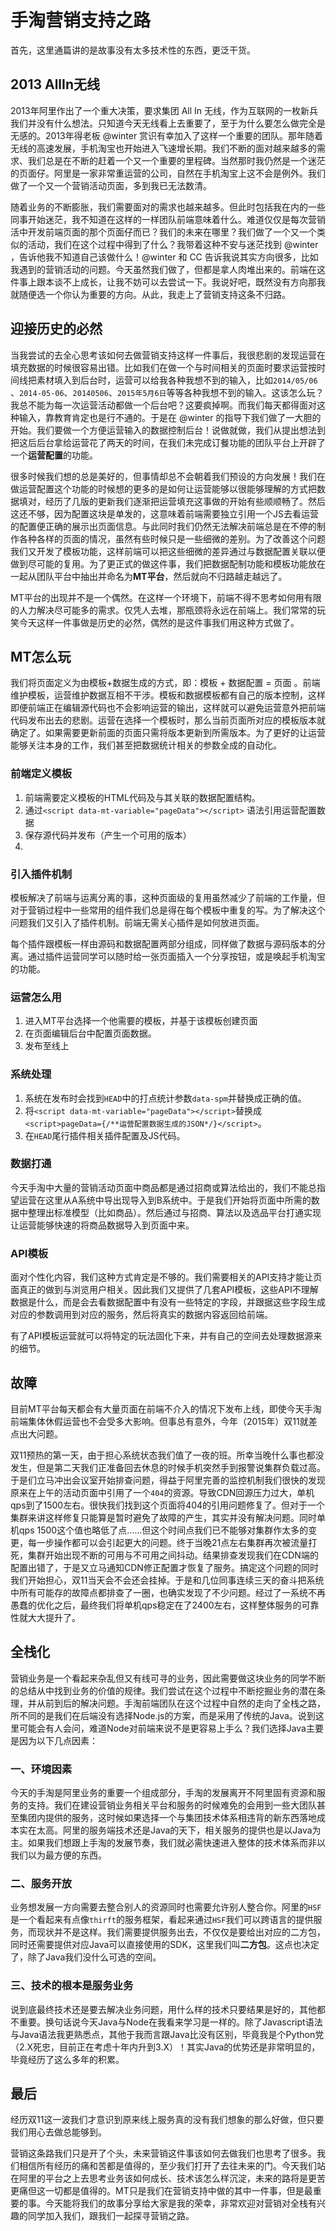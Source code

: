 
# 手淘营销支持之路
首先，这里通篇讲的是故事没有太多技术性的东西，更泛干货。

## 2013 AllIn无线
2013年阿里作出了一个重大决策，要求集团 All In 无线，作为互联网的一枚新兵我们并没有什么想法。只知道今天无线看上去重要了，至于为什么要怎么做完全是无感的。2013年得老板 @winter 赏识有幸加入了这样一个重要的团队。那年随着无线的高速发展，手机淘宝也开始进入飞速增长期。我们不断的面对越来越多的需求、我们总是在不断的赶着一个又一个重要的里程碑。当然那时我仍然是一个迷茫的页面仔。阿里是一家非常重运营的公司，自然在手机淘宝上这不会是例外。我们做了一个又一个营销活动页面，多到我已无法数清。

随着业务的不断膨胀，我们需要面对的需求也越来越多。但此时包括我在内的一些同事开始迷茫，我不知道在这样的一样团队前端意味着什么。难道仅仅是每次营销活中开发前端页面的那个页面仔而已？我们的未来在哪里？我们做了一个又一个类似的活动，我们在这个过程中得到了什么？我带着这种不安与迷茫找到 @winter ，告诉他我不知道自己该做什么！@winter 和 CC 告诉我说其实方向很多，比如我遇到的营销活动的问题。今天虽然我们做了，但都是拿人肉堆出来的。前端在这件事上跟本谈不上成长，让我不妨可以去尝试一下。我说好吧，既然没有方向那我就随便选一个你认为重要的方向。从此，我走上了营销支持这条不归路。

## 迎接历史的必然

当我尝试的去全心思考该如何去做营销支持这样一件事后，我很悲剧的发现运营在填充数据的时候很容易出错。比如我们在做一个与时间相关的页面时要求运营按时间线把素材填入到后台时，运营可以给我各种我想不到的输入，比如`2014/05/06` 、`2014-05-06`、`20140506`、`2015年5月6日`等等各种我想不到的输入。这该怎么玩？我总不能为每一次运营活动都做一个后台吧？这要疯掉啊。而我们每天都得面对这种输入，靠教育肯定也是行不通的。于是在 @winter 的指导下我们做了一大胆的开始。我们要做一个方便运营输入的数据控制后台！说做就做，我们从提出想法到把这后后台拿给运营花了两天的时间，在我们未完成订餐功能的团队平台上开辟了一个**运营配置**的功能。

很多时候我们想的总是美好的，但事情却总不会朝着我们预设的方向发展！我们在做运营配置这个功能的时候想的更多的是如何让运营能够以很能够理解的方式把数据填对，经历了几版的更新我们逐渐把运营填充这事做的开始有些顺顺畅了。然后这还不够，因为配置这块是单发的，这意味着前端需要独立引用一个JS去看运营的配置便正确的展示出页面信息。与此同时我们仍然无法解决前端总是在不停的制作各种各样的页面的情况，虽然有些时候只是一些细微的差别。为了改善这个问题我们又开发了模板功能，这样前端可以把这些细微的差异通过与数据配置关联以便做到尽可能的复用。为了更正式的做这件事，我们把数据配制功能和模板功能放在一起从团队平台中抽出并命名为**MT平台**，然后就向不归路越走越远了。

MT平台的出现并不是一个偶然。在这样一个环境下，前端不得不思考如何用有限的人力解决尽可能多的需求。仅凭人去堆，那瓶颈将永远在前端上。我们常常的玩笑今天这样一件事做是历史的必然，偶然的是这件事我们用这种方式做了。

## MT怎么玩

我们将页面定义为由模板+数据生成的方式，即：模板 + 数据配置 = 页面 。前端维护模板，运营维护数据互相不干涉。模板和数据模板都有自己的版本控制，这样即便前端正在编辑源代码也不会影响运营的输出，这样就可以避免运营意外把前端代码发布出去的悲剧。运营在选择一个模板时，那么当前页面所对应的模板版本就确定了。如果需要更新前面的页面只需将版本更新到所需版本。为了更好的让运营能够关注本身的工作，我们甚至把数据统计相关的参数全成的自动化。

### 前端定义模板

1. 前端需要定义模板的HTML代码及与其关联的数据配置结构。
2. 通过`<script data-mt-variable="pageData"></script>` 语法引用运营配置数据
3. 保存源代码并发布（产生一个可用的版本）
4. 
### 引入插件机制
模板解决了前端与运离分离的事，这种页面级的复用虽然减少了前端的工作量，但对于营销过程中一些常用的组件我们总是得在每个模板中重复的写。为了解决这个问题我们又引入了插件机制。前端无需关心插件是如何放进页面。

每个插件跟模板一样由源码和数据配置两部分组成，同样做了数据与源码版本的分离。通过插件运营同学可以随时给一张页面插入一个分享按钮，或是唤起手机淘宝的功能。

### 运营怎么用

1. 进入MT平台选择一个他需要的模板，并基于该模板创建页面
2. 在页面编辑后台中配置页面数据。
3. 发布至线上

### 系统处理
1. 系统在发布时会找到`HEAD`中的打点统计参数`data-spm`并替换成正确的值。
2. 将`<script data-mt-variable="pageData"></script>`替换成`<script>pageData={/**运营配置数据生成的JSON*/}</script>`。
3. 在`HEAD`尾行插件相关插件配置及JS代码。


### 数据打通
今天手淘中大量的营销活动页面中商品都是通过招商或算法给出的，我们不能总指望运营在这里从A系统中导出现导入到B系统中。于是我们开始将页面中所需的数据中整理出标准模型（比如商品）。然后通过与招商、算法以及选品平台打通实现让运营能够快速的将商品数据导入到页面中来。

### API模板
面对个性化内容，我们这种方式肯定是不够的。我们需要相关的API支持才能让页面真正的做到与浏览用户相关。因此我们又提供了几套API模板，这些API不理解数据是什么，而是会去看数据配置中有没有一些特定的字段，并跟据这些字段生成对应的参数调用到对应的服务，然后将真实的数据内容返回给前端。

有了API模板运营就可以将特定的玩法固化下来，并有自己的空间去处理数据源来的细节。

## 故障
目前MT平台每天都会有大量页面在前端不介入的情况下发布上线，即使今天手淘前端集体休假运营也不会受多大影响。但事总有意外，今年（2015年）双11就差点出大问题。

双11预热的第一天，由于担心系统状态我们值了一夜的班。所幸当晚什么事也都没发生，但是第二天我们正准备回去休息的时候手机突然手到报警说集群负载过高。于是们立马冲出会议室开始排查问题，得益于阿里完善的监控机制我们很快的发现原来在上午的活动页面中引用了一个`404`的资源。导致CDN回源压力过大，单机qps到了1500左右。很快我们找到这个页面将404的引用问题修复了。但对于一个集群来讲这样修复只能算是暂时避免了故障的产生，其实并没有解决问题。同时单机qps 1500这个值也略低了点……但这个时间点我们已不能够对集群作太多的变更，每一步操作都可以会引起更大的问题。终于当晚21点左右集群再次被流量打死，集群开始出现不断的可用与不可用之间抖动。结果排查发现我们在CDN端的配置出错了，于是又立马通知CDN修正配置才恢复了服务。搞定这个问题的同时我们开始担心，双11当天会不会还会挂掉。于是和几位同事连续三天的奋斗把系统中所有可能存的故障点都排查了一圈，也确实发现了不少问题。经过了一系统不再愚蠢的优化之后，最终我们将单机qps稳定在了2400左右，这样整体服务的可靠性就大大提升了。

## 全栈化
营销业务是一个看起来杂乱但又有线可寻的业务，因此需要做这块业务的同学不断的总结从中找到业务的价值的规律。我们尝试在这个过程中不断挖掘业务的潜在条理，并从前到后的解决问题。手淘前端团队在这个过程中自然的走向了全栈之路，所不同的是我们在后端没有选择Node.js的方案，而是采用了传统的Java。说到这里可能会有人会问，难道Node对前端来说不是更容易上手么？我们选择Java主要是因为以下几点因素：

### 一、环境因素
今天的手淘是阿里业务的重要一个组成部分，手淘的发展离开不阿里固有资源和服务的支持。我们在建设营销业务相关平台和服务的时候难免的会用到一些大团队甚至集团内提供的服务，这时候如果选择一个与集团技术体系相违背的新东西落地成本实在太高。阿里的服务端技术还是Java的天下，相关服务的提供也是以Java为主。如果我们想跟上手淘的发展节奏，我们就必需快速进入整体的技术体系而非以我们以为最方便的东西。
### 二、服务开放
业务想发展一方向需要去整合别人的资源同时也需要允许别人整合你。阿里的`HSF`是一个看起来有点像`thirft`的服务框架，看起来通过`HSF`我们可以跨语言的提供服务，而现状并不是这样。我们需要提供服务出去，不仅仅是要给出对应的二方包，同时还需要提供对应Java可以直接使用的SDK，这里我们叫**二方包**。这点也决定了，除了Java我们没什么可选的空间。
### 三、技术的根本是服务业务
说到底最终技术还是要去解决业务问题，用什么样的技术只要结果是好的，其他都不重要。换句话说今天Java与Node在我看来学习是一样的。除了Javascript语法与Java语法我更熟悉点，其他于我而言跟Java比没有区别，毕竟我是个Python党（2.X死忠，目前正在考虑十年内升到3.X）！其实Java的优势还是非常明显的，毕竟经历了这么多年的积累。

## 最后
经历双11这一波我们才意识到原来线上服务真的没有我们想象的那么好做，但只要我们用心去做总能够到。

营销这条路我们只是开了个头，未来营销这件事该如何去做我们也思考了很多。我们相信所有经历的痛和苦都是值得的，至少我们打开了去往未来的门。今天我们站在阿里的平台之上去思考业务该如何成长、技术该怎么样沉淀，未来的路将是更苦更痛但这一切都是值得的。MT只是我们在营销支持中做的其中一件事，但是最重要的事。今天能将我们的故事分享给大家是我的荣幸，非常欢迎对营销对全栈有兴趣的同学加入我们，跟我们一起探寻营销之路。
